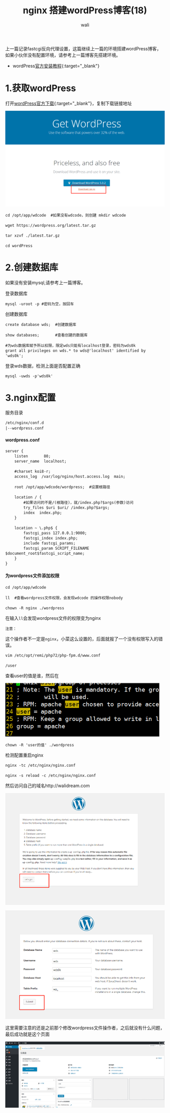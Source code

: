 ﻿---
layout: post
title: nginx 搭建wordPress博客(18)  #标题
tagline: fastcgi 搭建wordPress博客
category: nginx      #分类
author: wali    #作者
tag: nginx     #标签
ghurl:        #github url
ghurl_zip:    #github zip下载
comments: true

post_nav: ["1.获取wordPress","2.创建数据库","3.nginx配置"]
group_tag: nginx教程
---

上一篇记录fastcgi反向代理设置，这篇继续上一篇的环境搭建wordPress博客，如果小伙伴没有配置环境，请参考上一篇博客先搭建环境。

- wordPress[官方安装教程](https://codex.wordpress.org/zh-cn:%E5%AE%89%E8%A3%85WordPress "https://codex.wordpress.org/zh-cn:%E5%AE%89%E8%A3%85WordPress"){:target="_blank"}

# 1.获取wordPress

打开[wordPress官方下载](https://wordpress.org/download/ "https://wordpress.org/download/"){:target="_blank"}，复制下载链接地址

![ssl](https://raw.githubusercontent.com/walidream/waliblog/gh-pages/static/image/nginx/nginx_35.jpg)
	
	cd /opt/app/wdcode  #如果没有wdcode，则创建 mkdir wdcode
	
	wget https://wordpress.org/latest.tar.gz

	tar xzvf ./latest.tar.gz

	cd wordPress

# 2.创建数据库

如果没有安装mysql,请参考上一篇博客。

登录数据库

	mysql -uroot -p #密码为空，按回车
	
创建数据库

	create database wds;  #创建数据库
	
	show databases;       #查看创建的数据库
	
	#为wds数据库赋予所以权限，限定wds只能有localhost登录，密码为wds0k
	grant all privileges on wds.* to wds@'localhost' identified by 'wds0k';

登录wds数据，检测上面是否配置正确

	mysql -uwds -p'wds0k'


# 3.nginx配置

服务目录

```txt
/etc/nginx/conf.d
|--wordpress.conf
```
#### wordpress.conf

```nginx
server {
    listen       80; 
    server_name  localhost;

    #charset koi8-r;
    access_log  /var/log/nginx/host.access.log  main;
	
	root /opt/app/wdcode/wordpress;  #设置根路径
	
    location / { 
		#如果访问的不是/(根路径)，就/index.php?$args(参数)访问
        try_files $uri $uri/ /index.php?$args;  
        index  index.php;
    }   
    
    location ~ \.php$ {
        fastcgi_pass 127.0.0.1:9000;
        fastcgi_index index.php;
        include fastcgi_params;
        fastcgi_param SCRIPT_FILENAME $document_root$fastcgi_script_name;
    }   
}    
```

#### 为wordpress文件添加权限

	cd /opt/app/wdcode 
	
	ll  #查看wordpress文件权限，会发现wdcode 的操作权限nobody
	
	chown -R nginx ./wordpress

在输入`ll`会发现wordpress文件的权限变为nginx

`注意：`

这个操作者不一定是`nginx`，小菜这么设置的，后面就报了一个没有权限写入的错误。

	vim /etc/opt/remi/php72/php-fpm.d/www.conf
	
	/user 
查看user的值是谁，然后在

![ssl](https://raw.githubusercontent.com/walidream/waliblog/gh-pages/static/image/nginx/nginx_36.jpg)

	chown -R 'user的值' ./wordpress
	

检测配置重启nginx

	nginx -tc /etc/nginx/nginx.conf
	
	nginx -s reload -c /etc/nginx/nginx.conf

然后访问自己的域名http://walidream.com
	
![ssl](https://raw.githubusercontent.com/walidream/waliblog/gh-pages/static/image/nginx/nginx_37.jpg)

![ssl](https://raw.githubusercontent.com/walidream/waliblog/gh-pages/static/image/nginx/nginx_38.jpg)

这里需要注意的还是之前那个修改wordpress文件操作者，之后就没有什么问题，最后成功就是这个页面

![ssl](https://raw.githubusercontent.com/walidream/waliblog/gh-pages/static/image/nginx/nginx_39.jpg)



























